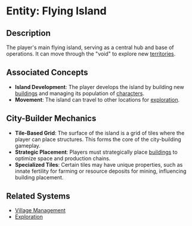 # Entity: Flying Island

## Description
The player's main flying island, serving as a central hub and base of operations. It can move through the "void" to explore new [territories](./Territory.md).

## Associated Concepts
- **Island Development**: The player develops the island by building new [buildings](./Building.md) and managing its population of [characters](./Character.md).
- **Movement**: The island can travel to other locations for [exploration](../Systems/Exploration.md).

## City-Builder Mechanics
- **Tile-Based Grid**: The surface of the island is a grid of tiles where the player can place structures. This forms the core of the city-building gameplay.
- **Strategic Placement**: Players must strategically place [buildings](./Building.md) to optimize space and production chains.
- **Specialized Tiles**: Certain tiles may have unique properties, such as innate fertility for farming or resource deposits for mining, influencing building placement.

## Related Systems
- [Village Management](../Village/Systems/VillageManagement.md)
- [Exploration](../Systems/Exploration.md)
